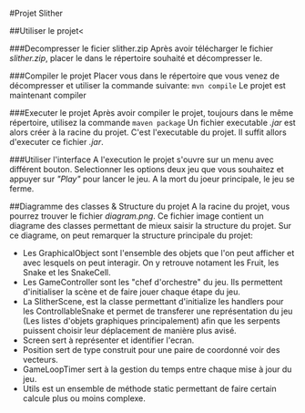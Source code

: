 #Projet Slither

##Utiliser le projet<

###Decompresser le ficier slither.zip
Après avoir télécharger le fichier _slither.zip_, placer le dans le répertoire souhaité et décompresser le.

###Compiler le projet
Placer vous dans le répertoire que vous venez de décompresser et utiliser la commande suivante:
```mvn compile```
Le projet est maintenant compiler

###Executer le projet
Après avoir compiler le projet, toujours dans le même répertoire, utilisez la commande
```maven package```
Un fichier executable _.jar_ est alors créer à la racine du projet. C'est l'executable du projet. Il suffit allors d'executer ce fichier _.jar_.

###Utiliser l'interface
A l'execution le projet s'ouvre sur un menu avec différent bouton. Selectionner les options deux jeu que vous souhaitez et appuyer sur _"Play"_ pour lancer le jeu.
A la mort du joeur principale, le jeu se ferme.

##Diagramme des classes & Structure du projet
A la racine du projet, vous pourrez trouver le fichier _diagram.png_. Ce fichier image contient un diagrame des classes permettant de mieux saisir la structure du projet.
Sur ce diagrame, on peut remarquer la structure principale du projet:
- Les GraphicalObject sont l'ensemble des objets que l'on peut afficher et avec lesquels on peut interagir. On y retrouve notament les Fruit, les Snake et les SnakeCell.
- Les GameController sont les "chef d'orchestre" du jeu. Ils permettent d'initialiser la scène et de faire jouer chaque étape du jeu.
- La SlitherScene, est la classe permettant d'initialize les handlers pour les ControllableSnake et permet de transferer une représentation du jeu (Les listes d'objets graphiques principalement) afin que les serpents puissent choisir leur déplacement de manière plus avisé.
- Screen sert à représenter et identifier l'ecran.
- Position sert de type construit pour une paire de coordonné voir des vecteurs.
- GameLoopTimer sert à la gestion du temps entre chaque mise à jour du jeu.
- Utils est un ensemble de méthode static permettant de faire certain calcule plus ou moins complexe.

